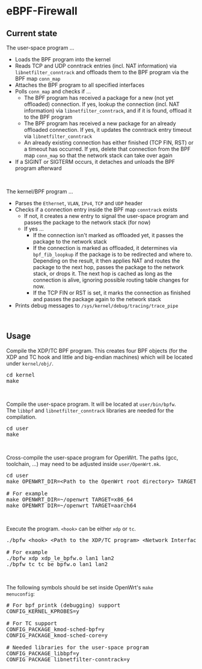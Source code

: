 # eBPF-Firewall
## Current state
The user-space program ...
* Loads the BPF program into the kernel
* Reads TCP and UDP conntrack entries (incl. NAT information) via <code>libnetfilter_conntrack</code> and offloads them to the BPF program via the BPF map <code>conn_map</code>
* Attaches the BPF program to all specified interfaces
* Polls <code>conn_map</code> and checks if ...
    * The BPF program has received a package for a new (not yet offloaded) connection. If yes, lookup the connection (incl. NAT information) via <code>libnetfilter_conntrack</code>, and if it is found, offload it to the BPF program
    * The BPF program has received a new package for an already offloaded connection. If yes, it updates the conntrack entry timeout via <code>libnetfilter_conntrack</code>
    * An already existing connection has either finished (TCP FIN, RST) or a timeout has occurred. If yes, delete that connection from the BPF map <code>conn_map</code> so that the network stack can take over again
* If a SIGINT or SIGTERM occurs, it detaches and unloads the BPF program afterward

<br>

The kernel/BPF program ...
* Parses the <code>Ethernet</code>, <code>VLAN</code>, <code>IPv4</code>, <code>TCP</code> and <code>UDP</code> header
* Checks if a connection entry inside the BPF map <code>conntrack</code> exists
    * If not, it creates a new entry to signal the user-space program and passes the package to the network stack (for now)
    * If yes ...
        * If the connection isn't marked as offloaded yet, it passes the package to the network stack
        * If the connection is marked as offloaded, it determines via <code>bpf_fib_loopkup</code> if the package is to be redirected and where to. Depending on the result, it then applies NAT and routes the package to the next hop, passes the package to the network stack, or drops it. The next hop is cached as long as the connection is alive, ignoring possible routing table changes for now.
        * If the TCP FIN or RST is set, it marks the connection as finished and passes the package again to the network stack
* Prints debug messages to <code>/sys/kernel/debug/tracing/trace_pipe</code>

<br>

## Usage

Compile the XDP/TC BPF program. This creates four BPF objects (for the XDP and TC hook and little and big-endian machines) which will be located under <code>kernel/obj/</code>.
<pre>
cd kernel
make
</pre>
<br>

Compile the user-space program. It will be located at <code>user/bin/bpfw</code>.<br>
The <code>libbpf</code> and <code>libnetfilter_conntrack</code> libraries are needed for the compilation.
<pre>
cd user
make
</pre>
<br>

Cross-compile the user-space program for OpenWrt. The paths (gcc, toolchain, ...) may need to be adjusted inside <code>user/OpenWrt.mk</code>.
<pre>
cd user
make OPENWRT_DIR=&lt;Path to the OpenWrt root directory&gt; TARGET=&lt;OpenWrt Target&gt;

# For example
make OPENWRT_DIR=~/openwrt TARGET=x86_64
make OPENWRT_DIR=~/openwrt TARGET=aarch64
</pre>
<br>

Execute the program. <code>&lt;hook&gt;</code> can be either <code>xdp</code> or <code>tc</code>.
<pre>
./bpfw &lt;hook&gt; &lt;Path to the XDP/TC program&gt; &lt;Network Interfaces&gt;

# For example
./bpfw xdp xdp_le_bpfw.o lan1 lan2
./bpfw tc tc_be_bpfw.o lan1 lan2
</pre>
<br>

The following symbols should be set inside OpenWrt's <code>make menuconfig</code>:
<pre>
# For bpf_printk (debugging) support
CONFIG_KERNEL_KPROBES=y

# For TC support
CONFIG_PACKAGE_kmod-sched-bpf=y
CONFIG_PACKAGE_kmod-sched-core=y

# Needed libraries for the user-space program
CONFIG_PACKAGE_libbpf=y
CONFIG_PACKAGE_libnetfilter-conntrack=y
</pre>
